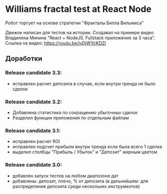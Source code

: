# Williams fractal test at React Node

Робот торгует на основе стратегии "Фракталы Билла Вильямса"

Движок написан для тестов на истории.
Создавал на примере видео Владилена Минина "React + NodeJS. Fullstack приложение за 3 часа".
Ссылка на видео: https://youtu.be/ivDjWYcKDZI

## Доработки

### Release candidate 3.3:

- исправлен расчет депозита в случае, если внутри тренда не было сделок

### Release candidate 3.2:

- Добавлена статистика по сокращению убыточных сделок
- Разделил функции приложения по отдельным файлам

### Release candidate 3.1:

- исправлен расчет ROI
- исправлен подсчет прибыли внутри тренда если была всего 1 сделка
- выделил столбцы "Прибыль / Убыток" и "Депозит" жирным цветом

### Release candidate 3.0:

- добавлен запуск тестов на любом диапозоне дат
- добавлены: депозит, плечо, % от дипозита (в дальнейшем: для распределения депозита среди нескольких инструментов)
